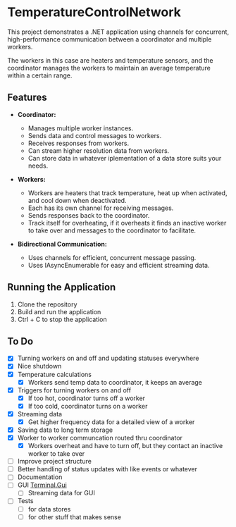 # TemperatureControlNetwork

This project demonstrates a .NET application using channels for concurrent, high-performance communication between a coordinator and multiple workers.

The workers in this case are heaters and temperature sensors, and the coordinator manages the workers to maintain an average temperature within a certain range. 

## Features

- **Coordinator:**
	- Manages multiple worker instances.
	- Sends data and control messages to workers.
	- Receives responses from workers.
	- Can stream higher resolution data from workers.
	- Can store data in whatever iplementation of a data store suits your needs. 

- **Workers:**
	- Workers are heaters that track temperature, heat up when activated, and cool down when deactivated. 
	- Each has its own channel for receiving messages.
	- Sends responses back to the coordinator.
	- Track itself for overheating, if it overheats it finds an inactive worker to take over and messages to the coordinator to facilitate.

- **Bidirectional Communication:**
	- Uses channels for efficient, concurrent message passing.
	- Uses IAsyncEnumerable for easy and efficient streaming data.

## Running the Application

1. Clone the repository
2. Build and run the application
3. Ctrl + C to stop the application


## To Do

- [x] Turning workers on and off and updating statuses everywhere
- [x] Nice shutdown
- [x] Temperature calculations
	- [x] Workers send temp data to coordinator, it keeps an average 
- [x] Triggers for turning workers on and off
	- [x] If too hot, coordinator turns off a worker
	- [x] If too cold, coordinator turns on a worker
- [x] Streaming data
	- [x] Get higher frequency data for a detailed view of a worker
- [x] Saving data to long term storage
- [x] Worker to worker communcation routed thru coordinator
	- [x] Workers overheat and have to turn off, but they contact an inactive worker to take over
- [ ] Improve project structure
- [ ] Better handling of status updates with like events or whatever
- [ ] Documentation
- [ ] GUI [Terminal.Gui](https://gui-cs.github.io/Terminal.Gui/index.html)
	- [ ] Streaming data for GUI
- [ ] Tests 
	- [ ] for data stores
	- [ ] for other stuff that makes sense